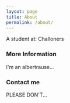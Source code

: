 ```yaml
---
layout: page
title: About
permalink: /about/
---
```


A student at: Challoners

### More Information

I'm an albertrause...

### Contact me

PLEASE DON'T...
